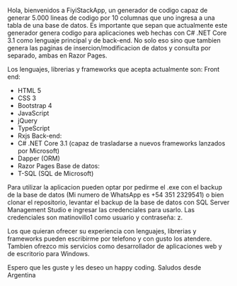 Hola, bienvenidos a FiyiStackApp, un generador de codigo capaz de generar 5.000 lineas de codigo por 10 columnas que uno ingresa a una tabla de una base de datos. Es importante que sepan que actualmente este generador genera codigo para aplicaciones web hechas con C# .NET Core 3.1 como lenguaje principal y de back-end. No solo eso sino que tambien genera las paginas de insercion/modificacion de datos y consulta por separado, ambas en Razor Pages.

Los lenguajes, librerias y frameworks que acepta actualmente son:
Front end:
- HTML 5
- CSS 3
- Bootstrap 4
- JavaScript
- jQuery
- TypeScript
- Rxjs
Back-end:
- C# .NET Core 3.1 (capaz de trasladarse a nuevos frameworks lanzados por Microsoft)
- Dapper (ORM)
- Razor Pages
Base de datos:
- T-SQL (SQL de Microsoft)


Para utilizar la aplicacion pueden optar por pedirme el .exe con el backup de la base de datos (Mi numero de WhatsApp es +54 351 2329541) o bien clonar el repositorio, levantar el backup de la base de datos con SQL Server Management Studio e ingresar las credenciales para usarlo. Las credenciales son matinovillo1 como usuario y contraseña: z.

Los que quieran ofrecer su experiencia con lenguajes, librerias y frameworks pueden escribirme por telefono y con gusto los atendere. Tambien ofrezco mis servicios como desarrollador de aplicaciones web y de escritorio para Windows.

Espero que les guste y les deseo un happy coding. Saludos desde Argentina
